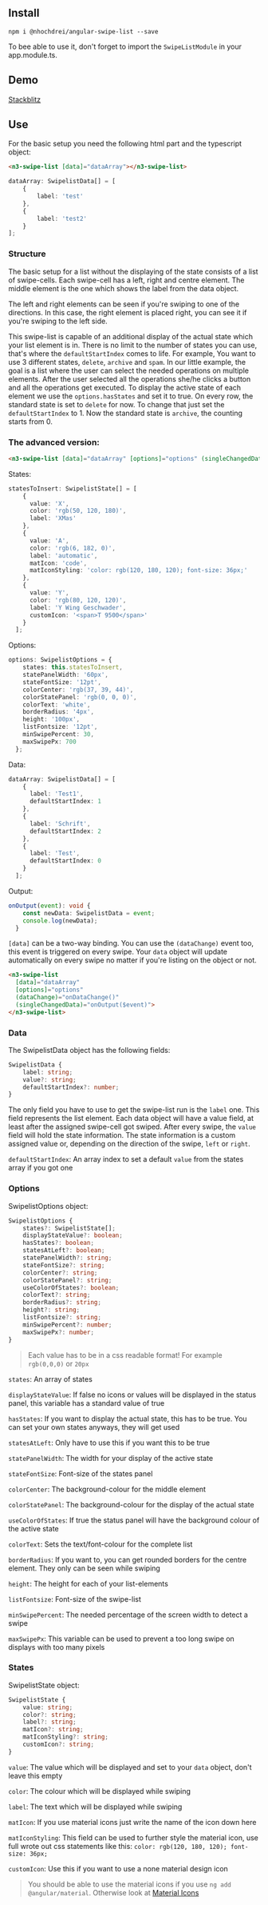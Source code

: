 ## Install

`npm i @nhochdrei/angular-swipe-list --save`

To bee able to use it, don't forget to import the `SwipeListModule` in your app.module.ts.

## Demo

[Stackblitz](https://stackblitz.com/edit/angular-swipe-list-demo)

## Use

For the basic setup you need the following html part and the typescript object:
```html 
<n3-swipe-list [data]="dataArray"></n3-swipe-list>
``` 
```typescript
dataArray: SwipelistData[] = [
	{
		label: 'test'
	},
	{
		label: 'test2'
	}
];
```

### Structure

The basic setup for a list without the displaying of the state consists of a list of swipe-cells. Each swipe-cell has a left, right and centre element. The middle element is the one which shows the label from the data object.

The left and right elements can be seen if you're swiping to one of the directions. In this case, the right element is placed right, you can see it if you're swiping to the left side.

This swipe-list is capable of an additional display of the actual state which your list element is in.
There is no limit to the number of states you can use, that's where the `defaultStartIndex` comes to life. For example, You want to use 3 different states, `delete`, `archive` and `spam`.
In our little example, the goal is a list where the user can select the needed operations on multiple elements. After the user selected all the operations she/he clicks a button and all the operations get executed.
To display the active state of each element we use the `options.hasStates` and set it to true. On every row, the standard state is set to `delete` for now. To change that just set the `defaultStartIndex` to 1. Now the standard state is `archive`, the counting starts from 0.

### The advanced version:
```html
<n3-swipe-list [data]="dataArray" [options]="options" (singleChangedData)="onOutput($event)">
```
States:
```typescript
statesToInsert: SwipelistState[] = [
    {
      value: 'X',
      color: 'rgb(50, 120, 180)',
      label: 'XMas'
    },
    {
      value: 'A',
      color: 'rgb(6, 182, 0)',
      label: 'automatic',
      matIcon: 'code',
      matIconStyling: 'color: rgb(120, 180, 120); font-size: 36px;'
    },
    {
      value: 'Y',
      color: 'rgb(80, 120, 120)',
      label: 'Y Wing Geschwader',
      customIcon: '<span>T 9500</span>'
    }
  ];
```
Options:
```typescript
options: SwipelistOptions = {
    states: this.statesToInsert,
    statePanelWidth: '60px',
    stateFontSize: '12pt',
    colorCenter: 'rgb(37, 39, 44)',
    colorStatePanel: 'rgb(0, 0, 0)',
    colorText: 'white',
    borderRadius: '4px',
    height: '100px',
    listFontsize: '12pt',
    minSwipePercent: 30,
    maxSwipePx: 700
  };
```
Data:
```typescript
dataArray: SwipelistData[] = [
    {
      label: 'Test1',
      defaultStartIndex: 1
    },
    {
      label: 'Schrift',
      defaultStartIndex: 2
    },
    {
      label: 'Test',
      defaultStartIndex: 0
    }
  ];
```
Output:
```typescript
onOutput(event): void {
    const newData: SwipelistData = event;
    console.log(newData);
  }
```
`[data]` can be a two-way binding. You can use the `(dataChange)` event too, this event is triggered on every swipe. Your `data` object will update automatically on every swipe no matter if you're listing on the object or not.

```html
<n3-swipe-list
  [data]="dataArray"
  [options]="options"
  (dataChange)="onDataChange()"
  (singleChangedData)="onOutput($event)">
</n3-swipe-list>
```

### Data

The SwipelistData object has the following fields:
```typescript
SwipelistData {
    label: string;
    value?: string;
    defaultStartIndex?: number;
}
```
The only field you have to use to get the swipe-list run is the `label` one. This field represents the list element.
Each data object will have a value field, at least after the assigned swipe-cell got swiped. After every swipe, the `value` field will hold the state information. The state information is a custom assigned value or, depending on the direction of the swipe, `left` or `right`.

`defaultStartIndex`: An array index to set a default `value` from the states array if you got one

### Options

SwipelistOptions object:
``` typescript
SwipelistOptions {
    states?: SwipelistState[];
    displayStateValue?: boolean;
    hasStates?: boolean;
    statesAtLeft?: boolean;
    statePanelWidth?: string;
    stateFontSize?: string;
    colorCenter?: string;
    colorStatePanel?: string;
    useColorOfStates?: boolean;
    colorText?: string;
    borderRadius?: string;
    height?: string;
    listFontsize?: string;
    minSwipePercent?: number;
    maxSwipePx?: number;
}
```
>Each value has to be in a css readable format! For example `rgb(0,0,0)` or `20px`

`states`: An array of states

`displayStateValue`: If false no icons or values will be displayed in the status panel, this variable has a standard value of true

`hasStates`: If you want to display the actual state, this has to be true. You can set your own states anyways, they will get used

`statesAtLeft`: Only have to use this if you want this to be true

`statePanelWidth`: The width for your display of the active state

`stateFontSize`: Font-size of the states panel

`colorCenter`: The background-colour for the middle element

`colorStatePanel`: The background-colour for the display of the actual state

`useColorOfStates`: If true the status panel will have the background colour of the active state

`colorText`: Sets the text/font-colour for the complete list

`borderRadius`: If you want to, you can get rounded borders for the centre element. They only can be seen while swiping

`height`: The height for each of your list-elements

`listFontsize`: Font-size of the swipe-list

`minSwipePercent`: The needed percentage of the screen width to detect a swipe

`maxSwipePx`: This variable can be used to prevent a too long swipe on displays with too many pixels

### States

SwipelistState object:
```typescript
SwipelistState {
    value: string;
    color?: string;
    label?: string;
    matIcon?: string;
    matIconStyling?: string;
    customIcon?: string;
}
```
`value`: The value which will be displayed and set to your `data` object, don't leave this empty

`color`: The colour which will be displayed while swiping

`label`: The text which will be displayed while swiping

`matIcon`: If you use material icons just write the name of the icon down here

`matIconStyling`: This field can be used to further style the material icon, use full wrote out css statements like this: `color: rgb(120, 180, 120); font-size: 36px;`

`customIcon`: Use this if you want to use a none material design icon

>You should be able to use the material icons if you use `ng add @angular/material`. Otherwise look at [Material Icons](http://google.github.io/material-design-icons/)